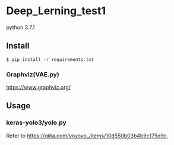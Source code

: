 # Deep_Lerning_test1
python 3.7.1

## Install
```
$ pip install -r requirements.txt
```

### Graphviz(VAE.py)  
https://www.graphviz.org/


## Usage  
### keras-yolo3/yolo.py  
Refer to https://qiita.com/yoyoyo_/items/10d550b03b4b9c175d9c.
